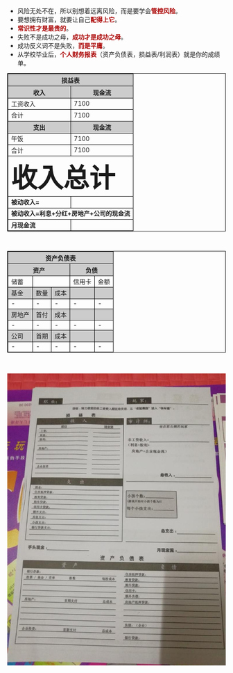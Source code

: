 <style type="text/css">
table {
    border-collapse: collapse;
}

table, td, th {
    border: 1px solid black;
}
.fontbold,.mark,th{
  font-weight: bold;
}
/*even*/
#assets tr:nth-child(odd){
  background: #ccc;
}

.trbgcolor{
background: #ccc;
}
.fontsize{
font-size:60px;
}
.mark{
    color:#aa0000;
}
</style>

<ul>
<li>
风险无处不在，所以别想着远离风险，而是要学会<span class="mark">管控风险</span>。
</li>
<li>
要想拥有财富，就要让自己<span class="mark">配得上它</span>。
</li>
<li>
<span class="mark">常识性才是最贵的</span>。
</li>
<li>
失败不是成功之母，<span class="mark">成功才是成功之母</span>。
</li>
<li>
成功反义词不是失败，<span class="mark">而是平庸</span>。
</li>
<li>
从学校毕业后，<span class="mark">个人财务报表</span>（资产负债表，损益表/利润表）就是你的成绩单。
</li>
</ul>

<table>
<thead class="trbgcolor">
<th colspan="2">损益表</th>
</thead>
<tr class="trbgcolor">
<th style="width:50%;">收入</th>
<th style="width:50%;">现金流</th>
</tr>
<tr>
<td>工资收入</td>
<td>7100</td>
</tr>
<tr>
<td>合计</td>
<td>7100</td>
</tr>
<tr class="trbgcolor">
<th>支出</th>
<th>现金流</th>
</tr>
<tr>
<td>午饭</td>
<td>7100</td>
</tr>
<tr>
<td>合计</td>
<td>7100</td>
</tr>
<tr>
<td colspan="2" class="fontbold"><span class="fontsize">收入总计</span></td>
</tr>
<tr>
<td class="fontbold">被动收入=</td>
<td ></td>
</tr>
<tr>
<td colspan="2" class="fontbold">被动收入=利息+分红+房地产+公司的现金流</td>
</tr>
<tr>
<td class="fontbold">月现金流</td>
<td ></td>
</tr>
</table>

<br>

<table id="assets">
<thead>
<th colspan="5">资产负债表</th>
</thead>
<tr>
<th colspan="3">资产</th>
<th colspan="2">负债</th>
</tr>
<tr>
<td>储蓄</td>
<td colspan="2"></td>

<td>信用卡</td>
<td>金额</td>
</tr>
<tr>
<td>基金</td>
<td>数量</td>
<td>成本</td>
<td></td>
<td></td>
</tr>
<tr>
<td>-</td>
<td>-</td>
<td>-</td>
<td>-</td>
<td>-</td>
</tr>
<tr>
<td>房地产</td>
<td>首付</td>
<td>成本</td>
<td></td>
<td></td>
</tr>
<tr>
<td>-</td>
<td>-</td>
<td>-</td>
<td>-</td>
<td>-</td>
</tr>
<tr>
<td>公司</td>
<td>首期</td>
<td>成本</td>
<td></td>
<td></td>
</tr>
<tr>
<td>-</td>
<td>-</td>
<td>-</td>
<td>-</td>
<td>-</td>
</tr>
</table>
<br><br>
<img src="img/684040dd769e5.jpg" alt="现金流游戏中个人财务报表">
